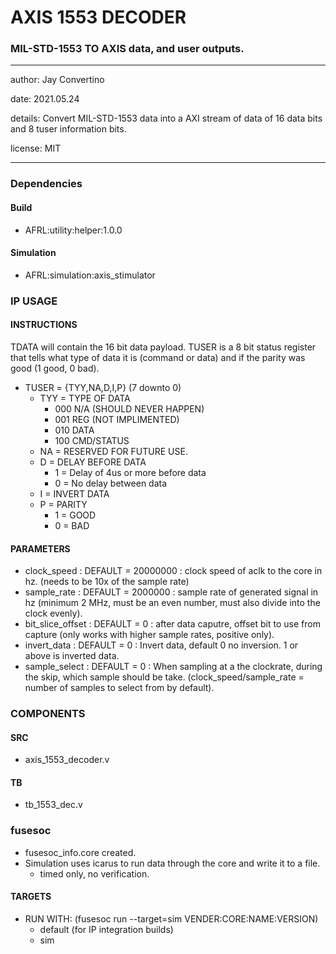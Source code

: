 # AXIS 1553 DECODER
### MIL-STD-1553 TO AXIS data, and user outputs.
---

   author: Jay Convertino   
   
   date: 2021.05.24  
   
   details: Convert MIL-STD-1553 data into a AXI stream of data of 16 data bits and 8 tuser information bits.  
   
   license: MIT   
   
---

### Dependencies
#### Build

  - AFRL:utility:helper:1.0.0
  
#### Simulation

  - AFRL:simulation:axis_stimulator
  
### IP USAGE
#### INSTRUCTIONS

TDATA will contain the 16 bit data payload. TUSER is a 8 bit status register   
that tells what type of data it is (command or data) and if the parity was   
good (1 good, 0 bad).   

* TUSER = {TYY,NA,D,I,P} (7 downto 0)
  * TYY = TYPE OF DATA
    * 000 N/A (SHOULD NEVER HAPPEN)
    * 001 REG (NOT IMPLIMENTED)
    * 010 DATA
    * 100 CMD/STATUS
  * NA = RESERVED FOR FUTURE USE.
  * D = DELAY BEFORE DATA
    * 1 = Delay of 4us or more before data
    * 0 = No delay between data
  * I = INVERT DATA
  * P = PARITY
    * 1 = GOOD
    * 0 = BAD

#### PARAMETERS

* clock_speed : DEFAULT = 20000000 : clock speed of aclk to the core in hz. (needs to be 10x of the sample rate)
* sample_rate : DEFAULT = 2000000 : sample rate of generated signal in hz (minimum 2 MHz, must be an even number, must also divide into the clock evenly).
* bit_slice_offset : DEFAULT = 0 : after data caputre, offset bit to use from capture (only works with higher sample rates, positive only).
* invert_data : DEFAULT = 0 : Invert data, default 0 no inversion. 1 or above is inverted data.
* sample_select : DEFAULT = 0 : When sampling at a the clockrate, during the skip, which sample should be take. (clock_speed/sample_rate = number of samples to select from by default).

### COMPONENTS
#### SRC

* axis_1553_decoder.v
  
#### TB

* tb_1553_dec.v
  
### fusesoc

* fusesoc_info.core created.
* Simulation uses icarus to run data through the core and write it to a file.
  * timed only, no verification.

#### TARGETS
* RUN WITH: (fusesoc run --target=sim VENDER:CORE:NAME:VERSION)
  - default (for IP integration builds)
  - sim
